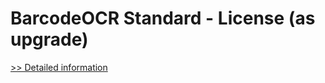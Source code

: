 # BarcodeOCR Standard - License (as upgrade)
[>> Detailed information](https://secure.shareit.com/shareit/product.html?productid=300771128&affiliateid=200057808)